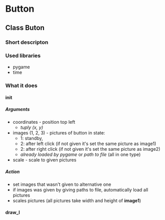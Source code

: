 # Button

## Class **Buton**

### Short descripton

### Used libraries

- pygame
- time

### What it does

#### __init__

##### Arguments

- coordinates - position top left
  - *tuply (x, y)*
- images (1, 2, 3) - pictures of button in state:
  - 1: standby, 
  - 2: after left click (if not given it's set the same picture as image1)
  - 2: after right click (if not given it's set the same picture as image2)
  - *already loaded by pygame* or *path to file* (all in one type)
- scale - scale to given pictures
  
##### Action

- set images that wasn't given to alternative one
- if images was given by giving paths to file, automatically load all pictures
- scales pictures (all pictures take width and height of **image1**) 

#### draw_l

##### Arguments

- surface
- blocker